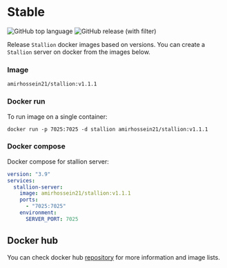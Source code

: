 # Stable

![GitHub top language](https://img.shields.io/github/languages/top/official-stallion/stable)
![GitHub release (with filter)](https://img.shields.io/github/v/release/official-stallion/stable)

Release ```Stallion``` docker images based on versions.
You can create a ```Stallion``` server on docker from the images below.

### Image

```shell
amirhossein21/stallion:v1.1.1
```

### Docker run
To run image on a single container:

```shell
docker run -p 7025:7025 -d stallion amirhossein21/stallion:v1.1.1
```

### Docker compose
Docker compose for stallion server:

```yaml
version: "3.9"
services:
  stallion-server:
    image: amirhossein21/stallion:v1.1.1
    ports:
      - "7025:7025"
    environment:
      SERVER_PORT: 7025
```

## Docker hub

You can check docker hub [repository](https://hub.docker.com/repository/docker/amirhossein21/stallion) for more information and image lists.
